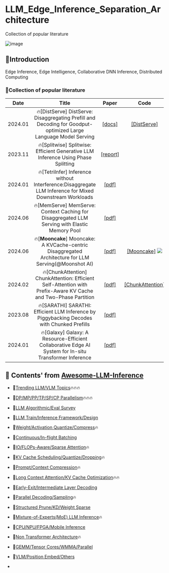 # LLM_Edge_Inference_Separation_Architecture
Collection of popular literature

![image](https://github.com/user-attachments/assets/cbc1e41a-42da-4ba7-9d09-bbed4f8258e6)

## 📒Introduction
Edge Inference, Edge Intelligence, Collaborative DNN Inference, Distributed Computing

### 📖Collection of popular literature
<div id="Trending-LLM-VLM-Topics"></div>  

|Date|Title|Paper|Code|Recom|
|:---:|:---:|:---:|:---:|:---:|   
|2024.01| 🔥[DistServe] DistServe: Disaggregating Prefill and Decoding for Goodput-optimized Large Language Model Serving|[[docs]](https://arxiv.org/abs/2401.09670) | [[DistServe]](https://github.com/LLMServe/DistServe) | ⭐️⭐️ | 
|2023.11| 🔥[Splitwise] Splitwise: Efficient Generative LLM Inference Using Phase Splitting|[[report]](https://arxiv.org/abs/2311.18677) | | ⭐️⭐️ | 
|2024.01| 🔥[TetriInfer] Inference without Interference:Disaggregate LLM Inference for Mixed Downstream Workloads|[[pdf]](https://arxiv.org/abs/2401.11181) | | ⭐️⭐️ | 
|2024.06| 🔥[MemServe] MemServe: Context Caching for Disaggregated LLM Serving with Elastic Memory Pool|[[pdf]](https://arxiv.org/abs/2406.17565) | | ⭐️⭐️ | 
|2024.06|🔥[**Mooncake**] Mooncake: A KVCache-centric Disaggregated Architecture for LLM Serving(@Moonshot AI) |[[pdf]](https://github.com/kvcache-ai/Mooncake/blob/main/Mooncake-v1.pdf) | [[Mooncake]](https://github.com/kvcache-ai/Mooncake) ![](https://img.shields.io/github/stars/kvcache-ai/Mooncake.svg?style=social)|⭐️⭐️ |    
|2024.02|🔥[ChunkAttention] ChunkAttention: Efficient Self-Attention with Prefix-Aware KV Cache and Two-Phase Partition| [[pdf]](https://arxiv.org/abs/2402.15220) | [[ChunkAttention]](https://github.com/microsoft/chunk-attention) |⭐️⭐️ |  
|2023.08| 🔥[SARATHI] SARATHI: Efficient LLM Inference by Piggybacking Decodes with Chunked Prefills|[[pdf]](https://arxiv.org/abs/2308.16369) | | ⭐️ | 
|2024.01| 🔥[Galaxy] Galaxy: A Resource-Efficient Collaborative Edge AI System for In-situ Transformer Inference|[[pdf]](https://arxiv.org/abs/2405.17245) | | ⭐️ | 


## 📖 Contents' from [Awesome-LLM-Inference](#https://github.com/DefTruth/Awesome-LLM-Inference?tab=readme-ov-file)
* 📖[Trending LLM/VLM Topics](#Trending-LLM-VLM-Topics)🔥🔥🔥
* 📖[DP/MP/PP/TP/SP/CP Parallelism](#DP-MP-PP-TP-SP-CP)🔥🔥🔥
* 📖[LLM Algorithmic/Eval Survey](#LLM-Algorithmic-Eval-Survey)
* 📖[LLM Train/Inference Framework/Design](#LLM-Train-Inference-Framework)
* 📖[Weight/Activation Quantize/Compress](#Weight-Activation-Quantize-Compress)🔥
* 📖[Continuous/In-flight Batching](#Continuous-In-flight-Batching)
* 📖[IO/FLOPs-Aware/Sparse Attention](#IO-FLOPs-Aware-Attention-Sparse)🔥
* 📖[KV Cache Scheduling/Quantize/Dropping](#KV-Cache-Scheduling-Quantize-Dropping)🔥
* 📖[Prompt/Context Compression](#Context-Compression)🔥
* 📖[Long Context Attention/KV Cache Optimization](#Long-Context-Attention-KVCache)🔥🔥
* 📖[Early-Exit/Intermediate Layer Decoding](#Early-Exit)
* 📖[Parallel Decoding/Sampling](#Parallel-Decoding-Sampling)🔥
* 📖[Structured Prune/KD/Weight Sparse](#Structured_Pruning_KD_Weight_Sparse)
* 📖[Mixture-of-Experts(MoE) LLM Inference](#Mixture_of_Experts_LLM_Inference)🔥
* 📖[CPU/NPU/FPGA/Mobile Inference](#CPU-Single-GPU-Inference)
* 📖[Non Transformer Architecture](#Non-Transformer-Architecture)🔥
* 📖[GEMM/Tensor Cores/WMMA/Parallel](#GEMM-Tensor-Cores-WMMA)  
* 📖[VLM/Position Embed/Others](#Others)

* 
<!--
<div align='center'>
  <img width="450" height="250" alt="v02" src="https://github.com/DefTruth/LLMs-Inference-Papers/assets/31974251/bb136842-8054-4599-8bfe-36c36f0e997f">  
<a href="https://star-history.com/#DefTruth/Awesome-LLM-Inference&Date">
  <picture align='center'>
    <source media="(prefers-color-scheme: dark)" srcset="https://api.star-history.com/svg?repos=DefTruth/Awesome-LLM-Inference&type=Date&theme=dark" />
    <source media="(prefers-color-scheme: light)" srcset="https://api.star-history.com/svg?repos=DefTruth/Awesome-LLM-Inference&type=Date" />
    <img width="350" height="250" alt="Star History Chart" src="https://api.star-history.com/svg?repos=DefTruth/Awesome-LLM-Inference&type=Date" />
  </picture>
</a>
</div>
-->

